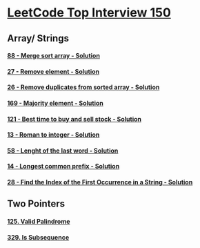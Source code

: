 # [LeetCode Top Interview 150](https://leetcode.com/studyplan/top-interview-150/)

## Array/ Strings
#### [88 - Merge sort array - Solution](0088-merge-sorted-array/)
#### [27 - Remove element - Solution](0027-remove-element/)
#### [26 - Remove duplicates from sorted array - Solution](0026-remove-duplicates-from-sorted-array/)
#### [169 - Majority element - Solution](0169-majority-element/)
#### [121 - Best time to buy and sell stock - Solution](0121-best-time-to-buy-and-sell-stock/)
#### [13 - Roman to integer - Solution](0013-roman-to-integer/)
#### [58 - Lenght of the last word - Solution](0058-length-of-the-last-word/)
#### [14 - Longest common prefix - Solution](0014-longest-common-prefix/)
#### [28 - Find the Index of the First Occurrence in a String - Solution](0028-find-the-index-of-the-first-occurrence-in-a-string/)

## Two Pointers
#### [125. Valid Palindrome](0125-valid-palindrome/)
#### [329. Is Subsequence](0329-is-subsequence/)